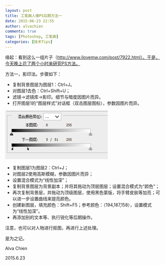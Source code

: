 ```yaml
---
layout: post
title: 工笔画人像PS后期方法一
date: 2015-06-23 22:55
author: alvachien
comments: true
tags: [Photoshop, 工笔画]
categories: [技术Tips]
---
```

缘起：看到这么一组片子（http://www.ilovemw.com/post/7922.html）。于是，今天晚上花了两个小时来研究PS方法。

方法一，影印法。步骤如下：

- 复制背景图层为图层1：Ctrl+J。
- 对图层1去色：Ctrl+Shift+U；
- 滤镜-&gt;滤镜库-&gt;影印。细节与暗度因图片而异。
- 打开图层1的“图层样式”对话框（双击图层图标），参数因图片而异。

![图层样式](/assets/uploads/2015/06/0001.png)

- 复制图层1为图层2：Ctrl+J；
- 对图层2使用高斯模糊，参数因图片而异；
- 设置混合模式为“线性加深”；
- 复制背景图层为背景副本；并将其拖动为顶层图层；设置混合模式为“颜色”；
- 再次复制背景层，并拖动为顶级图层，使用黑色蒙版，将手臂皮肤等加亮；可以进一步设置曲线来提亮颜色。
- 创建新图层，填充颜色：Shift+F5；参考颜色：（194,187,158），设置模式为“线性加深”。
- 再添加别的文本等、执行锐化等后期操作。


注意，也可以对人物进行抠图，再进行上述处理。


是为之记。

Alva Chien

2015.6.23
